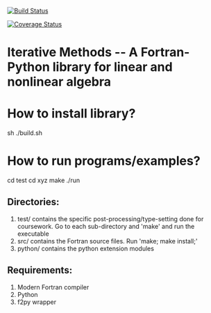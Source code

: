[![Build Status](https://travis-ci.org/komahanb/iterative-algebra.svg?branch=master)](https://travis-ci.org/komahanb/iterative-algebra)

[![Coverage Status](https://coveralls.io/repos/github/komahanb/iterative-algebra/badge.svg?branch=master)](https://coveralls.io/github/komahanb/iterative-algebra?branch=master)

# Iterative Methods -- A Fortran-Python library for linear and nonlinear algebra

# How to install library?
sh ./build.sh

# How to run programs/examples?
cd test
cd xyz
make
./run

Directories:
------------
1. test/ contains the specific post-processing/type-setting done for coursework. Go to each sub-directory and 'make' and run the executable
2. src/ contains the Fortran source files. Run 'make; make install;'
3. python/ contains the python extension modules

Requirements:
------------
1. Modern Fortran compiler
2. Python 
3. f2py wrapper
